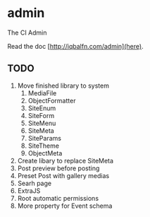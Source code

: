 # admin
The CI Admin

Read the doc [http://iqbalfn.com/admin](here).

## TODO

1. Move finished library to system
    1. MediaFile
    2. ObjectFormatter
    3. SiteEnum
    4. SiteForm
    5. SiteMenu
    6. SiteMeta
    7. SiteParams
    8. SiteTheme
    9. ObjectMeta
2. Create libary to replace SiteMeta
3. Post preview before posting
4. Preset Post with gallery medias
5. Searh page
6. ExtraJS
7. Root automatic permissions
9. More property for Event schema